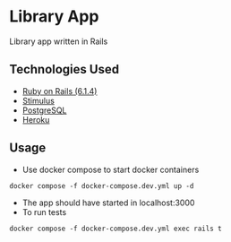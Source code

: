 # Library App

Library app written in Rails

## Technologies Used

- [Ruby on Rails (6.1.4)](https://guides.rubyonrails.org/v6.1.4/) 
- [Stimulus](https://stimulus.hotwired.dev/handbook/introduction)
- [PostgreSQL](https://www.postgresql.org/docs/14/index.html)
- [Heroku](https://devcenter.heroku.com/articles/getting-started-with-rails6)

## Usage

- Use docker compose to start docker containers
```
docker compose -f docker-compose.dev.yml up -d
```
- The app should have started in localhost:3000
- To run tests
```
docker compose -f docker-compose.dev.yml exec rails t
```
